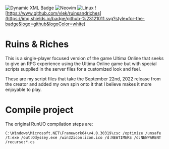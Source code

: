 ![Dynamic XML Badge](https://img.shields.io/badge/dynamic/xml?url=https%3A%2F%2Fraw.githubusercontent.com%2FVlek%2FRuinsAndRiches%2Flast_mile%2Fsrc%2Fruinsandriches%2Fruinsandriches.csproj&query=%2F%2FTargetFramework%5B1%5D&label=target&color=%23512bd4)
![Neovim](https://img.shields.io/badge/NeoVim-%2357A143.svg?&style=for-the-badge&logo=neovim&logoColor=white)
![Linux](https://img.shields.io/badge/Linux-FCC624?style=for-the-badge&logo=linux&logoColor=black)
![https://www.github.com/vlek/ruinsandriches](https://img.shields.io/badge/github-%23121011.svg?style=for-the-badge&logo=github&logoColor=white)

# Ruins & Riches

This is a single-player focused version of the game Ultima Online that seeks
to give an RPG experience using the Ultima Online game but with special
scripts supplied in the server files for a customized look and feel.

These are my script files that take the September 22nd, 2022 release from
the creator and added my own spin onto it that I believe makes it more
enjoyable to play.

# Compile project

The original RunUO compilation steps are:

```
C:\Windows\Microsoft.NET\Framework64\v4.0.30319\csc /optimize /unsafe /t:exe /out:Odyssey.exe /win32icon:icon.ico /d:NEWTIMERS /d:NEWPARENT /recurse:*.cs
```
